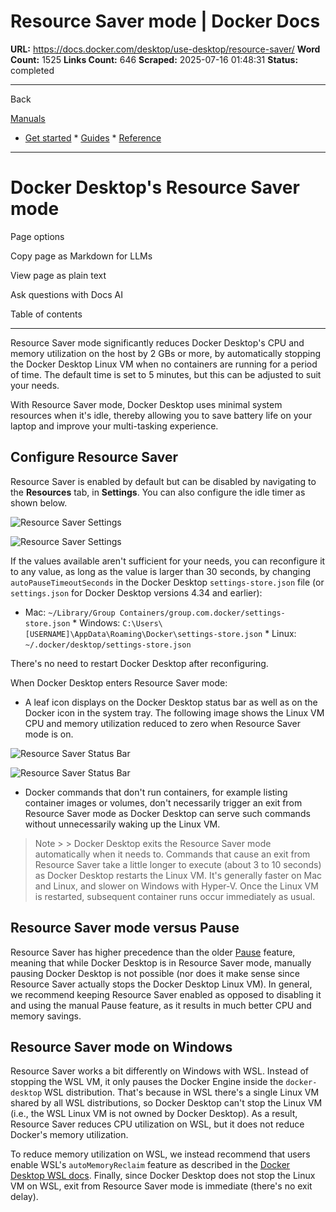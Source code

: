 # Resource Saver mode | Docker Docs

**URL:** https://docs.docker.com/desktop/use-desktop/resource-saver/
**Word Count:** 1525
**Links Count:** 646
**Scraped:** 2025-07-16 01:48:31
**Status:** completed

---

Back

[Manuals](https://docs.docker.com/manuals/)

  * [Get started](https://docs.docker.com/get-started/)   * [Guides](https://docs.docker.com/guides/)   * [Reference](https://docs.docker.com/reference/)

* * *

# Docker Desktop's Resource Saver mode

Page options

Copy page as Markdown for LLMs

View page as plain text

Ask questions with Docs AI

Table of contents

* * *

Resource Saver mode significantly reduces Docker Desktop's CPU and memory utilization on the host by 2 GBs or more, by automatically stopping the Docker Desktop Linux VM when no containers are running for a period of time. The default time is set to 5 minutes, but this can be adjusted to suit your needs.

With Resource Saver mode, Docker Desktop uses minimal system resources when it's idle, thereby allowing you to save battery life on your laptop and improve your multi-tasking experience.

## Configure Resource Saver

Resource Saver is enabled by default but can be disabled by navigating to the **Resources** tab, in **Settings**. You can also configure the idle timer as shown below.

![Resource Saver Settings](https://docs.docker.com/desktop/images/resource-saver-settings.png)

![Resource Saver Settings](https://docs.docker.com/desktop/images/resource-saver-settings.png)

If the values available aren't sufficient for your needs, you can reconfigure it to any value, as long as the value is larger than 30 seconds, by changing `autoPauseTimeoutSeconds` in the Docker Desktop `settings-store.json` file \(or `settings.json` for Docker Desktop versions 4.34 and earlier\):

  * Mac: `~/Library/Group Containers/group.com.docker/settings-store.json`   * Windows: `C:\Users\[USERNAME]\AppData\Roaming\Docker\settings-store.json`   * Linux: `~/.docker/desktop/settings-store.json`

There's no need to restart Docker Desktop after reconfiguring.

When Docker Desktop enters Resource Saver mode:

  * A leaf icon displays on the Docker Desktop status bar as well as on the Docker icon in the system tray. The following image shows the Linux VM CPU and memory utilization reduced to zero when Resource Saver mode is on.

![Resource Saver Status Bar](https://docs.docker.com/desktop/images/resource-saver-status-bar.png)

![Resource Saver Status Bar](https://docs.docker.com/desktop/images/resource-saver-status-bar.png)

  * Docker commands that don't run containers, for example listing container images or volumes, don't necessarily trigger an exit from Resource Saver mode as Docker Desktop can serve such commands without unnecessarily waking up the Linux VM.

> Note >  > Docker Desktop exits the Resource Saver mode automatically when it needs to. Commands that cause an exit from Resource Saver take a little longer to execute \(about 3 to 10 seconds\) as Docker Desktop restarts the Linux VM. It's generally faster on Mac and Linux, and slower on Windows with Hyper-V. Once the Linux VM is restarted, subsequent container runs occur immediately as usual.

## Resource Saver mode versus Pause

Resource Saver has higher precedence than the older [Pause](https://docs.docker.com/desktop/use-desktop/pause/) feature, meaning that while Docker Desktop is in Resource Saver mode, manually pausing Docker Desktop is not possible \(nor does it make sense since Resource Saver actually stops the Docker Desktop Linux VM\). In general, we recommend keeping Resource Saver enabled as opposed to disabling it and using the manual Pause feature, as it results in much better CPU and memory savings.

## Resource Saver mode on Windows

Resource Saver works a bit differently on Windows with WSL. Instead of stopping the WSL VM, it only pauses the Docker Engine inside the `docker-desktop` WSL distribution. That's because in WSL there's a single Linux VM shared by all WSL distributions, so Docker Desktop can't stop the Linux VM \(i.e., the WSL Linux VM is not owned by Docker Desktop\). As a result, Resource Saver reduces CPU utilization on WSL, but it does not reduce Docker's memory utilization.

To reduce memory utilization on WSL, we instead recommend that users enable WSL's `autoMemoryReclaim` feature as described in the [Docker Desktop WSL docs](https://docs.docker.com/desktop/features/wsl/). Finally, since Docker Desktop does not stop the Linux VM on WSL, exit from Resource Saver mode is immediate \(there's no exit delay\).
